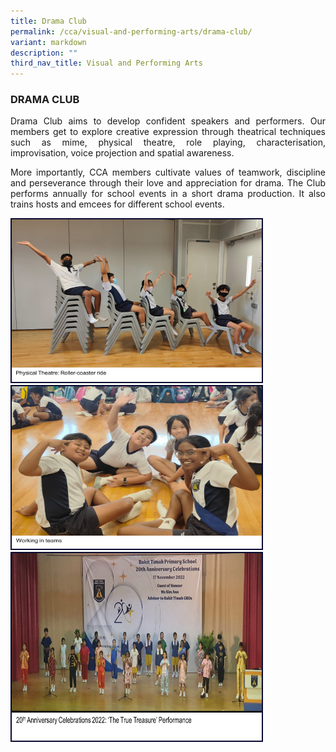 ```yaml
---
title: Drama Club
permalink: /cca/visual-and-performing-arts/drama-club/
variant: markdown
description: ""
third_nav_title: Visual and Performing Arts
---
```

<h3>DRAMA CLUB</h3><p align="justify">
Drama Club aims to develop confident speakers and performers. Our members get to explore creative expression through theatrical techniques such as mime, physical theatre, role playing, characterisation, improvisation, voice projection and spatial awareness.</p>
<p align="justify">
More importantly, CCA members cultivate values of teamwork, discipline and perseverance through their love and appreciation for drama. The Club performs annually for school events in a short drama production. It also trains hosts and emcees for different school events.  </p>
<img style="border:2px solid #0A0B30; width:400px;height:260px;" src="/images/CCA/drama%201.jpg"><img style="border:2px solid #0A0B30; width:400px;height:260px;" src="/images/CCA/drama%202.jpg"><img style="border:2px solid #0A0B30; width:400px;height:300px;" src="/images/CCA/drama%203.jpg">